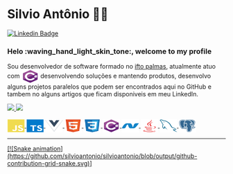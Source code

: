 # Silvio Antônio :man_technologist:

[![Linkedin Badge](https://img.shields.io/badge/-LinkedIn-blue?style=flat-square&logo=Linkedin&logoColor=white&link=https://www.linkedin.com/in/osmir-mariano-a03a3170/)](https://www.linkedin.com/in/silvio-antonio-de-oliveira-junior-621813142)

### Helo :waving_hand_light_skin_tone:, welcome to my profile

Sou desenvolvedor de software formado no [ifto palmas](https://github.com/ifto-palmas), atualmente atuo com 
  <img align="center" alt="Silvio-Csharp" height="30" width="40" src="https://raw.githubusercontent.com/devicons/devicon/master/icons/csharp/csharp-original.svg"/> desenvolvendo soluções e mantendo produtos, desenvolvo alguns projetos paralelos que podem ser encontrados aqui no GitHub e tambem no alguns artigos que ficam disponiveis em meu LinkedIn.



<div>
  <a href="https://github.com/silvioantonio"/>
  <img height="180em" src="https://github-readme-stats.vercel.app/api?username=silvioantonio&show_icons=true&theme=darcula&include_all_commits=true&count_private=true"/>
  <img height="180em" src="https://github-readme-stats.vercel.app/api/top-langs/?username=silvioantonio&layout=compact&langs_count=7&theme=darcula"/>
</div>
<div style="display: inline_block">
  <br>
  <img align="center" alt="Silvio-Js" height="30" width="40" src="https://raw.githubusercontent.com/devicons/devicon/master/icons/javascript/javascript-plain.svg"/>
  <img align="center" alt="Silvio-Ts" height="30" width="40" src="https://raw.githubusercontent.com/devicons/devicon/master/icons/typescript/typescript-plain.svg"/>
  <img align="center" alt="Silvio-Vuejs" height="30" width="40" src="https://raw.githubusercontent.com/devicons/devicon/master/icons/vuejs/vuejs-plain.svg"/>
  <img align="center" alt="Silvio-HTML" height="30" width="40" src="https://raw.githubusercontent.com/devicons/devicon/master/icons/html5/html5-original.svg"/>
  <img align="center" alt="Silvio-CSS" height="30" width="40" src="https://raw.githubusercontent.com/devicons/devicon/master/icons/css3/css3-original.svg"/>
  <img align="center" alt="Silvio-Csharp" height="30" width="40" src="https://raw.githubusercontent.com/devicons/devicon/master/icons/csharp/csharp-original.svg"/>
  <img align="center" alt="Silvio-DotNet" height="30" width="40" src="https://raw.githubusercontent.com/devicons/devicon/master/icons/dot-net/dot-net-plain.svg"/>  
  <img align="center" alt="Silvio-Java" height="30" width="40" src="https://raw.githubusercontent.com/devicons/devicon/master/icons/java/java-plain.svg"/>
  <img align="center" alt="Silvio-Mysql" height="30" width="40" src="https://raw.githubusercontent.com/devicons/devicon/master/icons/mysql/mysql-plain.svg"/>
  <img align="center" alt="Silvio-Mysql" height="30" width="40" src="https://raw.githubusercontent.com/devicons/devicon/master/icons/postgresql/postgresql-plain.svg"/>
</div>
<hr>
[![Snake animation](https://github.com/silvioantonio/silvioantonio/blob/output/github-contribution-grid-snake.svg)]